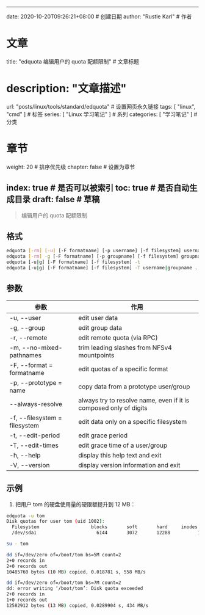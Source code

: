 ---
date: 2020-10-20T09:26:21+08:00  # 创建日期
author: "Rustle Karl"  # 作者

# 文章
title: "edquota 编辑用户的 quota 配额限制"  # 文章标题
# description: "文章描述"
url:  "posts/linux/tools/standard/edquota"  # 设置网页永久链接
tags: [ "linux", "cmd" ]  # 标签
series: [ "Linux 学习笔记" ]  # 系列
categories: [ "学习笔记" ]  # 分类

# 章节
weight: 20 # 排序优先级
chapter: false  # 设置为章节

index: true  # 是否可以被索引
toc: true  # 是否自动生成目录
draft: false  # 草稿
----

> 编辑用户的 quota 配额限制

## 格式

```bash
edquota [-rm] [-u] [-F formatname] [-p username] [-f filesystem] username ...
edquota [-rm] -g [-F formatname] [-p groupname] [-f filesystem] groupname ...
edquota [-u|g] [-F formatname] [-f filesystem] -t
edquota [-u|g] [-F formatname] [-f filesystem] -T username|groupname ...
```

## 参数

| 参数 | 作用 |
| -------- | -------- |
| -u, --user | edit user data |
| -g, --group | edit group data |
| -r, --remote | edit remote quota (via RPC) |
| -m, --no-mixed-pathnames | trim leading slashes from NFSv4 mountpoints |
| -F, --format = formatname | edit quotas of a specific format |
| -p, --prototype = name | copy data from a prototype user/group |
| --always-resolve | always try to resolve name, even if it is composed only of digits |
| -f, --filesystem = filesystem | edit data only on a specific filesystem |
| -t, --edit-period | edit grace period |
| -T, --edit-times | edit grace time of a user/group |
| -h, --help | display this help text and exit |
| -V, --version | display version information and exit |

## 示例

1. 把用户 tom 的硬盘使用量的硬限额提升到 12 MB：

```bash
edquota -u tom
Disk quotas for user tom (uid 1002):
  Filesystem                   blocks       soft       hard     inodes     soft     hard
  /dev/sda1                      6144       3072       12288          1        3        6

su - tom

dd if=/dev/zero of=/boot/tom bs=5M count=2
2+0 records in
2+0 records out
10485760 bytes (10 MB) copied, 0.018781 s, 558 MB/s

dd if=/dev/zero of=/boot/tom bs=7M count=2
dd: error writing ‘/boot/tom’: Disk quota exceeded
2+0 records in
1+0 records out
12582912 bytes (13 MB) copied, 0.0289904 s, 434 MB/s
```
